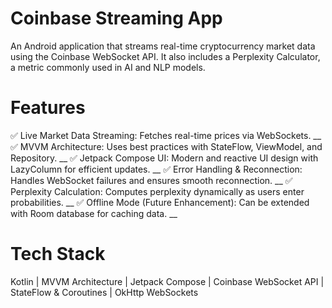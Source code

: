 # Coinbase Streaming App
An Android application that streams real-time cryptocurrency market data using the Coinbase WebSocket API.
It also includes a Perplexity Calculator, a metric commonly used in AI and NLP models.

# Features
✅ Live Market Data Streaming: Fetches real-time prices via WebSockets. __
✅ MVVM Architecture: Uses best practices with StateFlow, ViewModel, and Repository.  __
✅ Jetpack Compose UI: Modern and reactive UI design with LazyColumn for efficient updates.  __
✅ Error Handling & Reconnection: Handles WebSocket failures and ensures smooth reconnection.  __
✅ Perplexity Calculation: Computes perplexity dynamically as users enter probabilities.  __
✅ Offline Mode (Future Enhancement): Can be extended with Room database for caching data.  __

# Tech Stack
Kotlin | MVVM Architecture | Jetpack Compose | Coinbase WebSocket API | StateFlow & Coroutines | OkHttp WebSockets 
